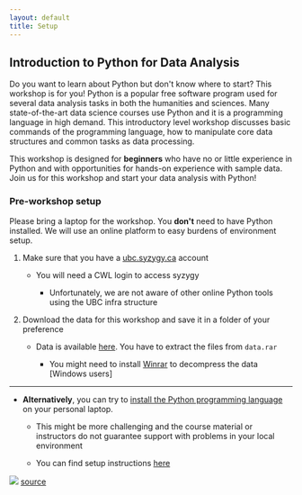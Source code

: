 ```yaml
---
layout: default
title: Setup
---
```

## Introduction to Python for Data Analysis

Do you want to learn about Python but don't know where to start? This workshop is for you! Python is a popular free software program used for several data analysis tasks in both the humanities and sciences. Many state-of-the-art data science courses use Python and it is a programming language in high demand. This introductory level workshop discusses basic commands of the programming language, how to manipulate core data structures and common tasks as data processing.


This workshop is designed for **beginners** who have no or little experience in Python and with opportunities for hands-on experience with sample data. Join us for this workshop and start your data analysis with Python!

### Pre-workshop setup 

Please bring a laptop for the workshop. You **don't** need to have Python installed. We will use an online platform to easy burdens of environment setup. 

1. Make sure that you have a [ubc.syzygy.ca](https://ubc.syzygy.ca/) account

    * You will need a CWL login to access syzygy

        * Unfortunately, we are not aware of other online Python tools using the UBC infra structure



1. Download the data for this workshop and save it in a folder of your preference

    * Data is available [here](https://github.com/ubc-library-rc/intro-python/raw/master/data.rar). You have to extract the files from `data.rar`

        * You might need to install [Winrar](https://www.win-rar.com/start.html?&L=0) to decompress the data [Windows users]

___

* **Alternatively**, you can try to [install the Python programming language](https://www.python.org/) on your personal laptop. 

    * This might be more challenging and the course material or instructors do not guarantee support with problems in your local environment

    * You can find setup instructions [here](https://ehmatthes.github.io/pcc_2e/setup_instructions/setup_instructions/)

<img src="{{site.baseurl}}/content/figures/xkcd-python.png"> [source](https://xkcd.com/353/)